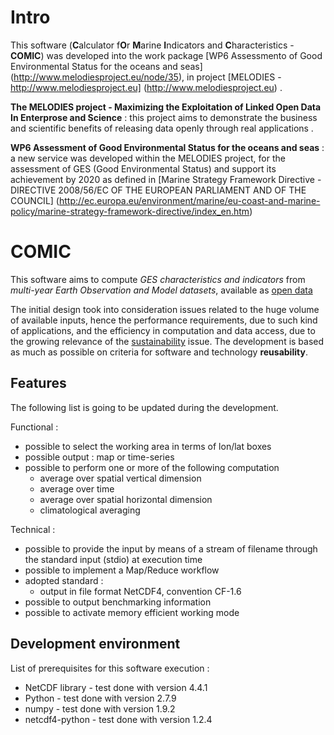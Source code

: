 # Intro 
This software (**C**alculator f**O**r **M**arine **I**ndicators and **C**haracteristics - **COMIC**) was developed into the work package 
[WP6 Assessmento of Good Environmental Status for the oceans and seas] (http://www.melodiesproject.eu/node/35), 
in project [MELODIES - http://www.melodiesproject.eu] (http://www.melodiesproject.eu) . 

**The MELODIES project - Maximizing the Exploitation of Linked Open Data In Enterprose and Science** : 
this project aims to demonstrate the business and scientific benefits of releasing data openly through real applications .

**WP6 Assessment of Good Environmental Status for the oceans and seas** : a new service was developed 
within the MELODIES project, for the assessment of GES (Good Environmental Status) and support its achievement 
by 2020 as defined in [Marine Strategy Framework Directive - DIRECTIVE 2008/56/EC OF THE EUROPEAN PARLIAMENT AND OF THE COUNCIL] (http://ec.europa.eu/environment/marine/eu-coast-and-marine-policy/marine-strategy-framework-directive/index_en.htm)


# COMIC

This software aims to compute *GES characteristics and indicators* from *multi-year Earth Observation and Model datasets*, available as [open data](https://open-data.europa.eu/en/data) 

The initial design took into consideration issues related to the huge volume of available inputs, 
hence the performance requirements, due to such kind of applications, 
and the efficiency in computation and data access, due to the growing relevance of the [sustainability](http://ec.europa.eu/environment/eussd/) issue. 
The development is based as much as possible on criteria for software and technology **reusability**. 


## Features

The following list is going to be updated during the development.

Functional :

* possible to select the working area in terms of lon/lat boxes
* possible output : map or time-series
* possible to perform one or more of the following computation 
	* average over spatial vertical dimension 
	* average over time 
	* average over spatial horizontal dimension
	* climatological averaging

Technical :

* possible to provide the input by means of a stream of filename through the standard input (stdio) at execution time
* possible to implement a Map/Reduce workflow
* adopted standard : 
	* output in file format NetCDF4, convention CF-1.6
* possible to output benchmarking information
* possible to activate memory efficient working mode


## Development environment

List of prerequisites for this software execution :

* NetCDF library - test done with version 4.4.1
* Python - test done with version 2.7.9
* numpy - test done with version 1.9.2
* netcdf4-python - test done with version 1.2.4
